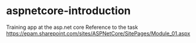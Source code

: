 # aspnetcore-introduction
Training app at the asp.net core
Reference to the task
https://epam.sharepoint.com/sites/ASPNetCore/SitePages/Module_01.aspx
